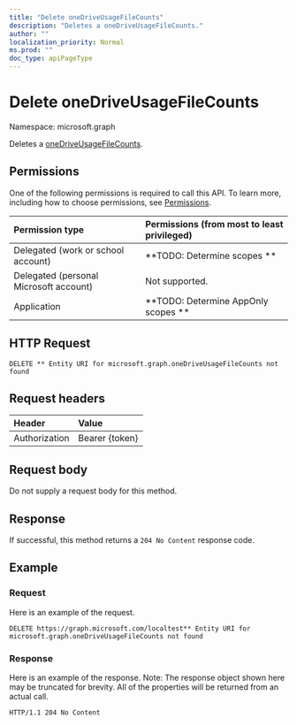 ```yaml
---
title: "Delete oneDriveUsageFileCounts"
description: "Deletes a oneDriveUsageFileCounts."
author: ""
localization_priority: Normal
ms.prod: ""
doc_type: apiPageType
---
```


# Delete oneDriveUsageFileCounts

Namespace: microsoft.graph

Deletes a [oneDriveUsageFileCounts](../resources/onedriveusagefilecounts.md).

## Permissions
One of the following permissions is required to call this API. To learn more, including how to choose permissions, see [Permissions](/concepts/permissions-reference.md).

|Permission type|Permissions (from most to least privileged)|
|:---|:---|
|Delegated (work or school account)|**TODO: Determine scopes **|
|Delegated (personal Microsoft account)|Not supported.|
|Application|**TODO: Determine AppOnly scopes **|

## HTTP Request
<!-- {
  "blockType": "ignored"
}
-->
``` http
DELETE ** Entity URI for microsoft.graph.oneDriveUsageFileCounts not found
```

## Request headers
|Header|Value|
|:---|:---|
|Authorization|Bearer {token}|

## Request body
Do not supply a request body for this method.

## Response
If successful, this method returns a `204 No Content` response code.

## Example

### Request
Here is an example of the request.
<!-- {
  "blockType": "request",
  "name": "delete_onedriveusagefilecounts"
}
-->
``` http
DELETE https://graph.microsoft.com/localtest** Entity URI for microsoft.graph.oneDriveUsageFileCounts not found
```

### Response
Here is an example of the response. Note: The response object shown here may be truncated for brevity. All of the properties will be returned from an actual call.
<!-- {
  "blockType": "response",
  "truncated": true
}
-->
``` http
HTTP/1.1 204 No Content
```

